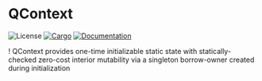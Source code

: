 # QContext
![License](https://img.shields.io/badge/license-MIT-green.svg)
[![Cargo](https://img.shields.io/crates/v/qcontext.svg)](https://crates.io/crates/qcontext)
[![Documentation](https://docs.rs/qcontext/badge.svg)](https://docs.rs/qcontext)

! QContext provides one-time initializable static state with statically-checked zero-cost interior mutability via a singleton borrow-owner created during initialization